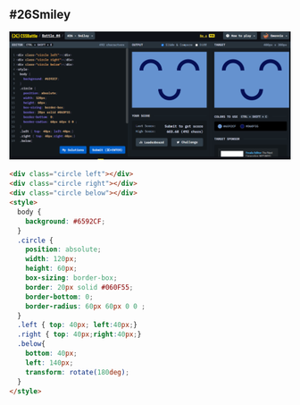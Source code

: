 ## **#26Smiley**

![image](https://github.com/Gwennie-zhou/cssBattle/blob/master/4_Display/images/%2326Smiley.png)

```html
<div class="circle left"></div>
<div class="circle right"></div>
<div class="circle below"></div>
<style>
  body {
    background: #6592CF;
  }
  .circle {
    position: absolute;
    width: 120px;
    height: 60px;
    box-sizing: border-box;
    border: 20px solid #060F55;
    border-bottom: 0;
    border-radius: 60px 60px 0 0 ;
  }
  .left { top: 40px; left:40px;}
  .right { top: 40px;right:40px;}
  .below{
    bottom: 40px;
    left: 140px;
    transform: rotate(180deg);
  }
</style>
```

